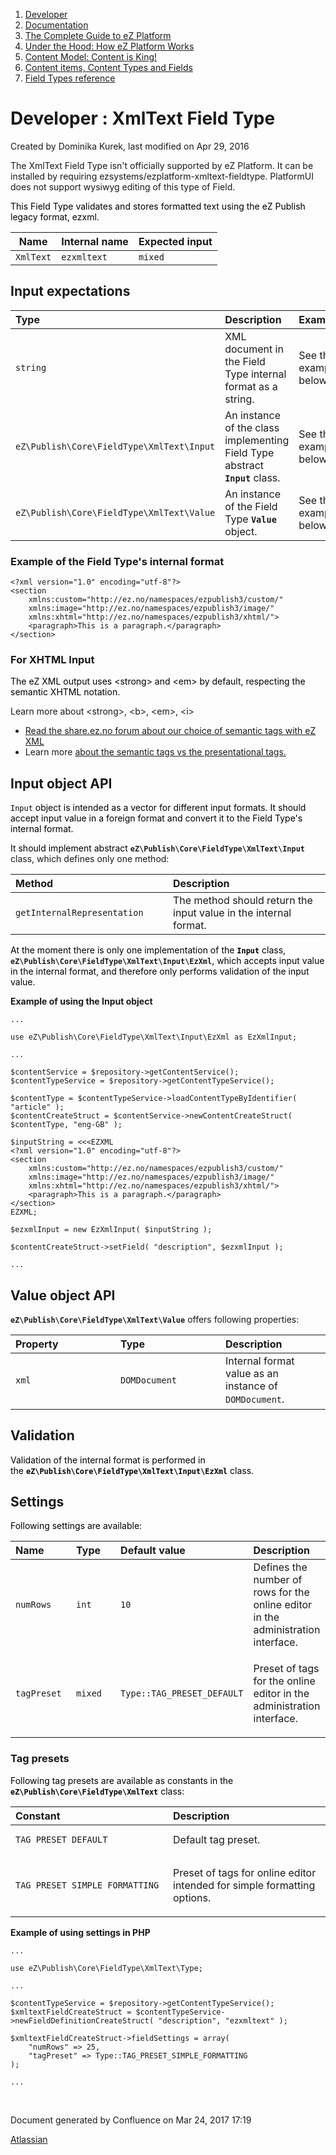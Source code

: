 1.  <span>[Developer](index.html)</span>
2.  <span>[Documentation](Documentation_31429504.html)</span>
3.  <span>[The Complete Guide to eZ Platform](The-Complete-Guide-to-eZ-Platform_31429526.html)</span>
4.  <span>[Under the Hood: How eZ Platform Works](31429659.html)</span>
5.  <span>[Content Model: Content is King!](31429709.html)</span>
6.  <span>[Content items, Content Types and Fields](31430275.html)</span>
7.  <span>[Field Types reference](Field-Types-reference_31430495.html)</span>

<span id="title-text"> Developer : XmlText Field Type </span>
=============================================================

Created by <span class="author"> Dominika Kurek</span>, last modified on Apr 29, 2016

<span class="aui-icon aui-icon-small aui-iconfont-error confluence-information-macro-icon"></span>
The XmlText Field Type isn't officially supported by eZ Platform. It can be installed by requiring ezsystems/ezplatform-xmltext-fieldtype. PlatformUI does not support wysiwyg editing of this type of Field.

<span style="color: rgb(0,0,0);">
</span>

<span style="color: rgb(0,0,0);">This Field Type validates and stores formatted text using the eZ Publish legacy format, ezxml. </span>

| Name      | Internal name | Expected input |
|-----------|---------------|----------------|
| `XmlText` | `ezxmltext`   | `mixed`        |

Input expectations
------------------

<table>
<colgroup>
<col width="33%" />
<col width="33%" />
<col width="33%" />
</colgroup>
<thead>
<tr class="header">
<th align="left">Type</th>
<th align="left">Description</th>
<th align="left">Example</th>
</tr>
</thead>
<tbody>
<tr class="odd">
<td align="left"><code>string</code></td>
<td align="left">XML document in the Field Type internal format as a string.</td>
<td align="left"><p>See the example below.</p></td>
</tr>
<tr class="even">
<td align="left"><pre><code>eZ\Publish\Core\FieldType\XmlText\Input</code></pre></td>
<td align="left">An instance of the class implementing Field Type abstract <strong><code>Input</code></strong> class.</td>
<td align="left"><span>See the example below.</span></td>
</tr>
<tr class="odd">
<td align="left"><pre><code>eZ\Publish\Core\FieldType\XmlText\Value</code></pre></td>
<td align="left"><span>An instance of the Field Type <strong><code>Value</code></strong> object.</span></td>
<td align="left"><span>See the example below.</span></td>
</tr>
</tbody>
</table>

### Example of the Field Type's internal format

``` brush:
<?xml version="1.0" encoding="utf-8"?>
<section
    xmlns:custom="http://ez.no/namespaces/ezpublish3/custom/"
    xmlns:image="http://ez.no/namespaces/ezpublish3/image/"
    xmlns:xhtml="http://ez.no/namespaces/ezpublish3/xhtml/">
    <paragraph>This is a paragraph.</paragraph>
</section>
```

### For XHTML Input

<span style="color: rgb(0,0,0);">The eZ XML output uses &lt;strong&gt; and &lt;em&gt; by default, respecting the semantic XHTML notation.
</span>

Learn more about &lt;strong&gt;, &lt;b&gt;, &lt;em&gt;, &lt;i&gt;

-   <a href="http://share.ez.no/forums/ez-publish-5-platform/strong-vs-b-and-em-vs-i" class="external-link">Read the share.ez.no forum about our choice of semantic tags with eZ XML</a>
-   Learn more <a href="http://html5doctor.com/i-b-em-strong-element/" class="external-link">about the semantic tags vs the presentational tags.</a>

<span style="color: rgb(0,0,0);">
</span>

Input object API
----------------

<span style="color: rgb(0,0,0);">`Input` object is intended as a vector for different input formats. It should accept input value in a foreign format and convert it to the Field Type's internal format.</span>

<span style="color: rgb(0,0,0);">It should implement abstract </span>**`eZ\Publish\Core\FieldType\XmlText\Input`** class, which defines only one method:

<table>
<colgroup>
<col width="50%" />
<col width="50%" />
</colgroup>
<thead>
<tr class="header">
<th align="left">Method</th>
<th align="left">Description</th>
</tr>
</thead>
<tbody>
<tr class="odd">
<td align="left"><pre><code>getInternalRepresentation</code></pre></td>
<td align="left">The method should return the input value in the internal format.</td>
</tr>
</tbody>
</table>

<span style="color: rgb(0,0,0);">At the moment there is only one implementation of the **`Input`**</span><span style="color: rgb(0,0,0);"> class, </span>**`eZ\Publish\Core\FieldType\XmlText\Input\EzXml`**<span style="color: rgb(0,0,0);">, which accepts input value in the internal format, and therefore only performs validation of the input value.</span>

**Example of using the Input object**

``` brush:
...
 
use eZ\Publish\Core\FieldType\XmlText\Input\EzXml as EzXmlInput;

...

$contentService = $repository->getContentService();
$contentTypeService = $repository->getContentTypeService();
 
$contentType = $contentTypeService->loadContentTypeByIdentifier( "article" );
$contentCreateStruct = $contentService->newContentCreateStruct( $contentType, "eng-GB" );

$inputString = <<<EZXML
<?xml version="1.0" encoding="utf-8"?>
<section
    xmlns:custom="http://ez.no/namespaces/ezpublish3/custom/"
    xmlns:image="http://ez.no/namespaces/ezpublish3/image/"
    xmlns:xhtml="http://ez.no/namespaces/ezpublish3/xhtml/">
    <paragraph>This is a paragraph.</paragraph>
</section>
EZXML;
 
$ezxmlInput = new EzXmlInput( $inputString );

$contentCreateStruct->setField( "description", $ezxmlInput );
 
...
```

Value object API
----------------

**`eZ\Publish\Core\FieldType\XmlText\Value`** offers following properties:

<table>
<colgroup>
<col width="33%" />
<col width="33%" />
<col width="33%" />
</colgroup>
<thead>
<tr class="header">
<th align="left">Property</th>
<th align="left">Type</th>
<th align="left">Description</th>
</tr>
</thead>
<tbody>
<tr class="odd">
<td align="left"><code>xml</code></td>
<td align="left"><pre><code>DOMDocument</code></pre></td>
<td align="left">Internal format value as an instance of <span style="line-height: 1.4285715;"><code>DOMDocument</code>.</span></td>
</tr>
</tbody>
</table>

Validation
----------

<span style="color: rgb(0,0,0);">Validation of the internal format is performed in the **`eZ\Publish\Core\FieldType\XmlText\Input\EzXml`** class.</span>

Settings
--------

<span style="color: rgb(0,0,0);">Following settings are available:</span>

<table>
<colgroup>
<col width="25%" />
<col width="25%" />
<col width="25%" />
<col width="25%" />
</colgroup>
<thead>
<tr class="header">
<th align="left">Name</th>
<th align="left">Type</th>
<th align="left">Default value</th>
<th align="left">Description</th>
</tr>
</thead>
<tbody>
<tr class="odd">
<td align="left"><p><code>numRows</code></p></td>
<td align="left"><code>int</code></td>
<td align="left"><code>10</code></td>
<td align="left">Defines the number of rows for the online editor in the administration interface.</td>
</tr>
<tr class="even">
<td align="left"><p><code>tagPreset</code></p></td>
<td align="left"><code>mixed</code></td>
<td align="left"><code>Type::TAG_PRESET_DEFAULT</code></td>
<td align="left"><p><span>Preset of tags for the online editor in the administration interface.</span></p></td>
</tr>
</tbody>
</table>

### Tag presets

<span style="color: rgb(0,0,0);">Following tag presets are available as constants in the **`eZ\Publish\Core\FieldType\XmlText`** class:</span>

<table>
<colgroup>
<col width="50%" />
<col width="50%" />
</colgroup>
<thead>
<tr class="header">
<th align="left">Constant</th>
<th align="left">Description</th>
</tr>
</thead>
<tbody>
<tr class="odd">
<td align="left"><pre><code>TAG_PRESET_DEFAULT</code></pre></td>
<td align="left">Default tag preset.</td>
</tr>
<tr class="even">
<td align="left"><pre><code>TAG_PRESET_SIMPLE_FORMATTING</code></pre></td>
<td align="left"><p><span>Preset of tags for online editor intended for simple formatting options.</span></p></td>
</tr>
</tbody>
</table>

**Example of using settings in PHP**

``` brush:
...
 
use eZ\Publish\Core\FieldType\XmlText\Type;

...

$contentTypeService = $repository->getContentTypeService();
$xmltextFieldCreateStruct = $contentTypeService->newFieldDefinitionCreateStruct( "description", "ezxmltext" );

$xmltextFieldCreateStruct->fieldSettings = array(
    "numRows" => 25,
    "tagPreset" => Type::TAG_PRESET_SIMPLE_FORMATTING
);
 
...
```

 

Document generated by Confluence on Mar 24, 2017 17:19

[Atlassian](http://www.atlassian.com/)


